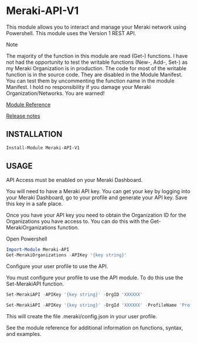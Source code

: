 # Meraki-API-V1

This module allows you to interact and manage your Meraki network using Powershell.
This module uses the Version 1 REST API.

>[!Note]
The majority of the function in this module are read (Get-) functions.
I have not had the opportunity to test the writable functions (New-, Add-, Set-) as my Meraki Organization is in production. The code for most of the writable function is in the source code. They are disabled in the Module Manifest. You can test them by uncommenting the function name in the module Manifest. I hold no responsibility if you damage your Meraki Organization/Networks. You are warned!

[Module Reference](https://clifra-jones.github.io/Meraki-API-V1/docs/reference.html)

[Release notes](https://clifra-jones.github.io/Meraki-API-V1/docs/releaseNotes.md)

## INSTALLATION

```powershell
Install-Module Meraki-API-V1
```

## USAGE

API Access must be enabled on your Meraki Dashboard.

You will need to have a Meraki API key. You can get your key by logging into your Meraki Dashboard, go to your profile and generate your API key.
Save this key in a safe place.

Once you have your API key you need to obtain the Organization ID for the Organizations you have access to. You can do this with the Get-MerakiOrganizations function.

Open Powershell

```powershell
Import-Module Meraki-API
Get-MerakiOrganizations -APIKey '{key string}'
```

Configure your user profile to use the API.

You must configure your profile to use the API module. To do this use the Set-MerakiAPI function.

```powershell
Set-MerakiAPI -APIKey '{key string}' -OrgID 'XXXXXX'
```

```powershell
Set-MerakiAPI -APIKey '{key string}' -OrgId 'XXXXXX' -ProfileName 'ProfileName'
```

This will create the file .meraki/config.json in your user profile.

See the module reference for additional information on functions, syntax, and examples.
